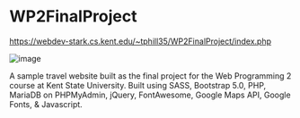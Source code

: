 # WP2FinalProject

https://webdev-stark.cs.kent.edu/~tphill35/WP2FinalProject/index.php

![image](https://user-images.githubusercontent.com/37001471/208016511-61784490-5e52-4e6e-9c5d-e72b426a67ac.png)

A sample travel website built as the final project for the Web Programming 2 course at Kent State University. Built using SASS, Bootstrap 5.0, PHP, MariaDB on PHPMyAdmin, jQuery, FontAwesome, Google Maps API, Google Fonts, & Javascript.
